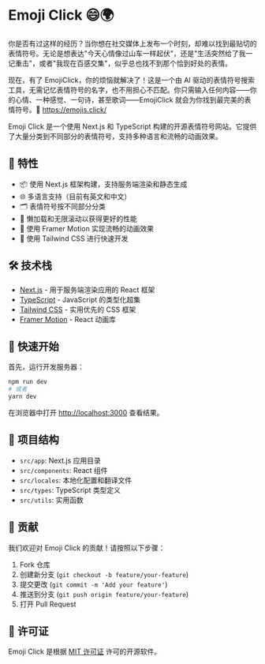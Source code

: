 # Emoji Click 😄🌍

你是否有过这样的经历？当你想在社交媒体上发布一个时刻，却难以找到最贴切的表情符号。无论是想表达"今天心情像过山车一样起伏"，还是"生活突然给了我一记重击"，或者"我现在百感交集"，似乎总也找不到那个恰到好处的表情。

现在，有了 EmojiClick，你的烦恼就解决了！这是一个由 AI 驱动的表情符号搜索工具，无需记忆表情符号的名字，也不用担心不匹配。你只需输入任何内容——你的心情、一种感觉、一句诗，甚至歌词——EmojiClick 就会为你找到最完美的表情符号。🚀 https://emojis.click/

Emoji Click 是一个使用 Next.js 和 TypeScript 构建的开源表情符号网站。它提供了大量分类到不同部分的表情符号，支持多种语言和流畅的动画效果。

## 🌟 特性

- 📦 使用 Next.js 框架构建，支持服务端渲染和静态生成
- 🌐 多语言支持（目前有英文和中文）
- 🗂️ 表情符号按不同部分分类
- 🚀 懒加载和无限滚动以获得更好的性能
- 💫 使用 Framer Motion 实现流畅的动画效果
- 🎨 使用 Tailwind CSS 进行快速开发

## 🛠️ 技术栈

- [Next.js](https://nextjs.org/) - 用于服务端渲染应用的 React 框架
- [TypeScript](https://www.typescriptlang.org/) - JavaScript 的类型化超集
- [Tailwind CSS](https://tailwindcss.com/) - 实用优先的 CSS 框架
- [Framer Motion](https://www.framer.com/motion/) - React 动画库

## 🚀 快速开始

首先，运行开发服务器：

```bash
npm run dev
# 或者
yarn dev
```

在浏览器中打开 [http://localhost:3000](http://localhost:3000) 查看结果。

## 📁 项目结构

- `src/app`: Next.js 应用目录
- `src/components`: React 组件
- `src/locales`: 本地化配置和翻译文件
- `src/types`: TypeScript 类型定义
- `src/utils`: 实用函数

## 🤝 贡献

我们欢迎对 Emoji Click 的贡献！请按照以下步骤：

1. Fork 仓库
2. 创建新分支 (`git checkout -b feature/your-feature`)
3. 提交更改 (`git commit -m 'Add your feature'`)
4. 推送到分支 (`git push origin feature/your-feature`)
5. 打开 Pull Request

## 📜 许可证

Emoji Click 是根据 [MIT 许可证](https://opensource.org/licenses/MIT) 许可的开源软件。 
